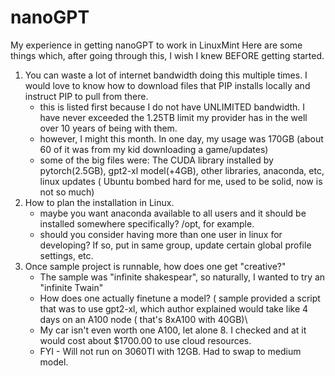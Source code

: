 # nanoGPT
My experience in getting nanoGPT to work in LinuxMint
Here are some things which, after going through this, I wish I knew BEFORE getting started.
1) You can waste a lot of internet bandwidth doing this multiple times. I would love to know how to download files that PIP installs locally and instruct PIP to pull from there.
   - this is listed first because I do not have UNLIMITED bandwidth. I have never exceeded the 1.25TB limit my provider has in the well over 10 years of being with them.
   - however, I might this month. In one day, my usage was 170GB (about 60 of it was from my kid downloading a game/updates) 
   - some of the big files were: The CUDA library installed by pytorch(2.5GB), gpt2-xl model(+4GB), other libraries, anaconda, etc, linux updates ( Ubuntu bombed hard for me, used to be solid, now is not so much)
2) How to plan the installation in Linux.
   - maybe you want anaconda available to all users and it should be installed somewhere specifically? /opt, for example.
   - should you consider having more than one user in linux for developing? If so, put in same group, update certain global profile settings, etc.
3) Once sample project is runnable, how does one get "creative?"
     - The sample was "infinite shakespear", so naturally, I wanted to try an "infinite Twain"
     - How does one actually finetune a model? ( sample provided a script that was to use gpt2-xl, which author explained would take like 4 days on an A100 node ( that's 8xA100 with 40GB)\
     - My car isn't even worth one A100, let alone 8. I checked and at it would cost about $1700.00 to use cloud resources.
     - FYI - Will not run on 3060TI with 12GB. Had to swap to medium model.
       
